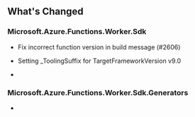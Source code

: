## What's Changed

<!-- Please add your release notes in the following format:
- My change description (#PR/#issue)
-->

### Microsoft.Azure.Functions.Worker.Sdk <version>

- Fix incorrect function version in build message (#2606)

- Setting _ToolingSuffix for TargetFrameworkVersion v9.0
- <entry>

### Microsoft.Azure.Functions.Worker.Sdk.Generators <version>

- <entry>
